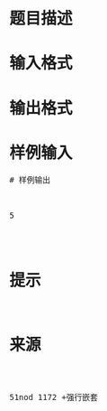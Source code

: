 

# 题目描述



# 输入格式



# 输出格式



# 样例输入


<pre>
# 样例输出


<pre>5</pre>

# 提示



# 来源


<p>
51nod 1172 +强行嵌套
</p>
